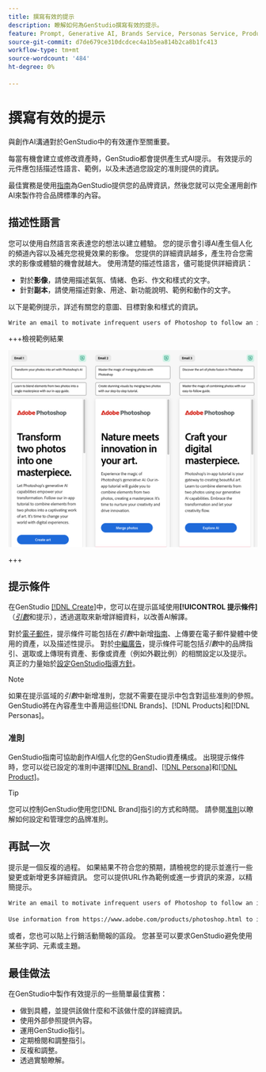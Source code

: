 ```yaml
---
title: 撰寫有效的提示
description: 瞭解如何為GenStudio撰寫有效的提示。
feature: Prompt, Generative AI, Brands Service, Personas Service, Products Service, Guidelines
source-git-commit: d7de679ce310dcdcec4a1b5ea814b2ca8b1fc413
workflow-type: tm+mt
source-wordcount: '484'
ht-degree: 0%

---
```



# 撰寫有效的提示

與創作AI溝通對於GenStudio中的有效運作至關重要。

每當有機會建立或修改資產時，GenStudio都會提供產生式AI提示。 有效提示的元件應包括描述性語言、範例，以及未透過您設定的准則提供的資訊。

最佳實務是使用[指南](/help/user-guide/guidelines/overview.md)為GenStudio提供您的品牌資訊，然後您就可以完全運用創作AI來製作符合品牌標準的內容。

## 描述性語言

您可以使用自然語言來表達您的想法以建立體驗。 您的提示會引導AI產生個人化的頻道內容以及補充您視覺效果的影像。 您提供的詳細資訊越多，產生符合您需求的影像或體驗的機會就越大。 使用清楚的描述性語言，儘可能提供詳細資訊：

- 對於&#x200B;**影像**，請使用描述氣氛、情緒、色彩、作文和樣式的文字。
- 針對&#x200B;**副本**，請使用描述對象、用途、新功能說明、範例和動作的文字。

以下是範例提示，詳述有關您的意圖、目標對象和樣式的資訊。

```bash
Write an email to motivate infrequent users of Photoshop to follow an in-app tutorial that teaches them to combine elements of two photos into a beautiful work of art. Highlight the generative AI capabilities of Photoshop and use references to natural imagery.
```

+++檢視範例結果

![三個產生的電子郵件](/help/assets/sample-email.png)

+++

## 提示條件

在GenStudio [[!DNL Create]](/help/user-guide/create/overview.md)中，您可以在提示區域使用&#x200B;**[!UICONTROL 提示條件]** （[_引數_](/help/user-guide/create/overview.md#parameters)&#x200B;和提示），透過選取來新增詳細資料，以改善AI解譯。

對於[電子郵件](/help/tutorials/create-email-experience.md)，提示條件可能包括在&#x200B;_引數_&#x200B;中新增[指南](/help/user-guide/guidelines/overview.md)、上傳要在電子郵件變體中使用的資產，以及描述性提示。 對於[中繼廣告](/help/tutorials/create-meta-ad.md)，提示條件可能包括&#x200B;_引數_&#x200B;中的品牌指引、選取或上傳現有資產、影像或資產（例如外觀比例）的相關設定以及提示。 真正的力量始於[設定GenStudio指導方針](/help/user-guide/guidelines/add-guidelines.md)。

>[!NOTE]
>
>如果在提示區域的&#x200B;_引數_&#x200B;中新增准則，您就不需要在提示中包含對這些准則的參照。 GenStudio將在內容產生中善用這些[!DNL Brands]、[!DNL Products]和[!DNL Personas]。

### 准則

GenStudio指南可協助創作AI個人化您的GenStudio資產構成。 出現提示條件時，您可以從已設定的准則中選擇[[!DNL Brand]](/help/user-guide/guidelines/brands.md)、[[!DNL Persona]](/help/user-guide/guidelines/personas.md)和[[!DNL Product]](/help/user-guide/guidelines/products.md)。

>[!TIP]
>
>您可以控制GenStudio使用您[!DNL Brand]指引的方式和時間。 請參閱[准則](/help/user-guide/guidelines/overview.md)以瞭解如何設定和管理您的品牌准則。

## 再試一次

提示是一個反複的過程。 如果結果不符合您的預期，請檢視您的提示並進行一些變更或新增更多詳細資訊。 您可以提供URL作為範例或進一步資訊的來源，以精簡提示。

```bash
Write an email to motivate infrequent users of Photoshop to follow an in-app tutorial that teaches them to combine elements of two photos into a beautiful work of art. Highlight the generative AI capabilities of Photoshop and use references to natural imagery.

Use information from https://www.adobe.com/products/photoshop.html to inspire users with the latest features.
```

或者，您也可以貼上行銷活動簡報的區段。 您甚至可以要求GenStudio避免使用某些字詞、元素或主題。

## 最佳做法

在GenStudio中製作有效提示的一些簡單最佳實務：

- 做到具體，並提供該做什麼和不該做什麼的詳細資訊。
- 使用外部參照提供內容。
- 運用GenStudio指引。
- 定期檢閱和調整指引。
- 反複和調整。
- 透過實驗瞭解。
